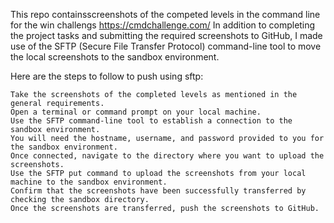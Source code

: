 This repo containsscreenshots of the competed levels in the command line for the win challengs
https://cmdchallenge.com/
In addition to completing the project tasks and submitting the required screenshots to GitHub,
I made use of the SFTP (Secure File Transfer Protocol) command-line tool to move the local screenshots 
to the sandbox environment.

Here are the steps to  follow to push using sftp:

    Take the screenshots of the completed levels as mentioned in the general requirements.
    Open a terminal or command prompt on your local machine.
    Use the SFTP command-line tool to establish a connection to the sandbox environment. 
	You will need the hostname, username, and password provided to you for the sandbox environment.
    Once connected, navigate to the directory where you want to upload the screenshots.
    Use the SFTP put command to upload the screenshots from your local machine to the sandbox environment.
    Confirm that the screenshots have been successfully transferred by checking the sandbox directory.
    Once the screenshots are transferred, push the screenshots to GitHub.
